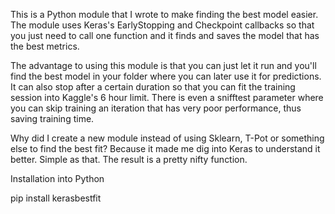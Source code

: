 This is a Python module that I wrote to make finding the best model easier. The module uses Keras's EarlyStopping and Checkpoint callbacks so that you just need to call one function and it finds and saves the model that has the best metrics.

The advantage to using this module is that you can just let it run and you'll find the best model in your folder where you can later use it for predictions. It can also stop after a certain duration so that you can fit the training session into Kaggle's 6 hour limit. There is even a snifftest parameter where you can skip training an iteration that has very poor performance, thus saving training time.

Why did I create a new module instead of using Sklearn, T-Pot or something else to find the best fit? Because it made me dig into Keras to understand it better. Simple as that. The result is a pretty nifty function.

Installation into Python

pip install kerasbestfit
